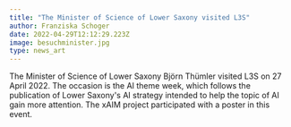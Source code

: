 ```yaml
---
title: "The Minister of Science of Lower Saxony visited L3S"
author: Franziska Schoger
date: 2022-04-29T12:12:29.223Z
image: besuchminister.jpg
type: news_art
---
```

The Minister of Science of Lower Saxony Björn Thümler visited L3S on 27 April 2022. The occasion is the AI theme week, which follows the publication of Lower Saxony's AI strategy intended to help the topic of AI gain more attention. The xAIM project participated with a poster in this event.
